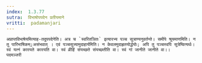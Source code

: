 ```yaml
---
index:  1.3.77
sutra:  विभाषोपपदेन प्रतीयमाने
vritti:  padamanjari
---
```


	अप्राप्तविभाषेयमित्याह-तदुपपदेनेति। अत्र च `स्वरितञितः` इत्यारभ्य पञ्च सूत्राण्यनुवर्तन्ते। समीपे श्रूयमाणमिति। न तु पारिभाषिकम्;असंभवात् । एवं पञ्चसूत्र्यामुदाहार्यमिति। न केवलमुदाहृतयोर्द्धयोः; अपि तु पञ्चस्वपि सूत्रेष्वित्यर्थः। स्वं यत्नं कारयते कारयति वा। स्वं व्रीहिं संयच्छते संयच्छतीति वा। स्वं गां जानीते जानीते वा।।
	पदमञ्जरी
